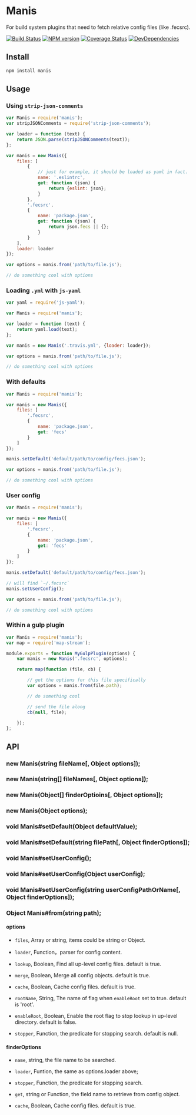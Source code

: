 Manis
==========

For build system plugins that need to fetch relative config files (like .fecsrc).



[![Build Status](https://img.shields.io/travis/ecomfe/manis.svg?style=flat)](http://travis-ci.org/ecomfe/manis)
[![NPM version](https://img.shields.io/npm/v/manis.svg?style=flat)](https://www.npmjs.com/package/manis)
[![Coverage Status](https://img.shields.io/coveralls/ecomfe/manis.svg?style=flat)](https://coveralls.io/r/ecomfe/manis)
[![DevDependencies](https://img.shields.io/david/dev/ecomfe/manis.svg?style=flat)](https://david-dm.org/ecomfe/manis)

## Install

```sh
npm install manis
```


## Usage

### Using `strip-json-comments`

```javascript
var Manis = require('manis');
var stripJSONComments = require('strip-json-comments');

var loader = function (text) {
    return JSON.parse(stripJSONComments(text));
};

var manis = new Manis({
    files: [
        {
            // just for example, it should be loaded as yaml in fact.
            name: '.eslintrc',
            get: function (json) {
                return {eslint: json};
            }
        },
        '.fecsrc',
        {
            name: 'package.json',
            get: function (json) {
                return json.fecs || {};
            }
        }
    ],
    loader: loader
});

var options = manis.from('path/to/file.js');

// do something cool with options
```

### Loading `.yml` with `js-yaml`

```javascript
var yaml = require('js-yaml');

var Manis = require('manis');

var loader = function (text) {
    return yaml.load(text);
};

var manis = new Manis('.travis.yml', {loader: loader});

var options = manis.from('path/to/file.js');

// do something cool with options
```


### With defaults

```javascript
var Manis = require('manis');

var manis = new Manis({
    files: [
        '.fecsrc',
        {
            name: 'package.json',
            get: 'fecs'
        }
    ]
});

manis.setDefault('default/path/to/config/fecs.json');

var options = manis.from('path/to/file.js');

// do something cool with options
```


### User config

```javascript
var Manis = require('manis');

var manis = new Manis({
    files: [
        '.fecsrc',
        {
            name: 'package.json',
            get: 'fecs'
        }
    ]
});

manis.setDefault('default/path/to/config/fecs.json');

// will find `~/.fecsrc`
manis.setUserConfig();

var options = manis.from('path/to/file.js');

// do something cool with options
```


### Within a gulp plugin

```javascript
var Manis = require('manis');
var map = require('map-stream');

module.exports = function MyGulpPlugin(options) {
    var manis = new Manis('.fecsrc', options);

    return map(function (file, cb) {

        // get the options for this file specifically
        var options = manis.from(file.path);

        // do something cool

        // send the file along
        cb(null, file);

    });
};
```


## API

### new Manis(string fileName[, Object options]);
### new Manis(string[] fileNames[, Object options]);
### new Manis(Object[] finderOptioins[, Object options]);
### new Manis(Object options);

### void Manis#setDefault(Object defaultValue);
### void Manis#setDefault(string filePath[, Object finderOptions]);

### void Manis#setUserConfig();
### void Manis#setUserConfig(Object userConfig);
### void Manis#setUserConfig(string userConfigPathOrName[, Object finderOptions]);

### Object Manis#from(string path);

#### options

 - `files`, Array or string, items could be string or Object.

 - `loader`, Function，parser for config content.

 - `lookup`, Boolean, Find all up-level config files. default is true.

 - `merge`, Boolean, Merge all config objects. default is true.

 - `cache`, Boolean, Cache config files. default is true.

 - `rootName`, String, The name of flag when `enableRoot` set to true. default is 'root'.

 - `enableRoot`, Boolean, Enable the root flag to stop lookup in up-level directory. default is false.

 - `stopper`, Function, the predicate for stopping search. default is null.

#### finderOptions

 - `name`, string, the file name to be searched.

 - `loader`, Funtion, the same as options.loader above;

 - `stopper`, Function, the predicate for stopping search.

 - `get`, string or Function, the field name to retrieve from config object.

 - `cache`, Boolean, Cache config files. default is true.
